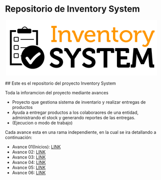 # Repositorio de Inventory System
<p align="center">
<img src="/logo.png"> 
</p>
## Este es el repositorio del proyecto Inventory System

Toda la inforamcion del proyecto mediante avances

- Proyecto que gestiona sistema de inventario y realizar entregas de productos
- Ayuda a entregar productos a los colaboraores de una entidad, administrando el stock y generando reportes de las entregas.
- (Ejecucion o modo de trabajo)

Cada avance esta en una rama independiente, en la cual se ira detallando a continuación:

- Avance 01(Inicios): <a href="#">LINK</a>
- Avance 02: <a href="#">LINK</a>
- Avance 03: <a href="#">LINK</a>
- Avance 04: <a href="#">LINK</a>
- Avance 05: <a href="#">LINK</a>
- Avance 06: <a href="#">LINK</a>
